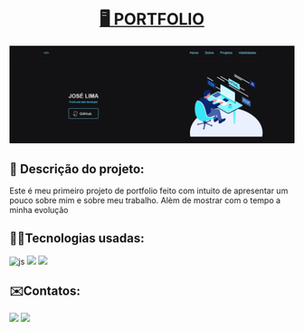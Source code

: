 <h1 align="center"><a href="https://portfolio-jose-lima.vercel.app/"> 🖥️ PORTFOLIO </a></h1>

<img src="/assets/img/printprojeto.PNG">

<h2>📑 Descrição do projeto:</h2>
<p>Este é meu primeiro projeto de portfolio feito com intuito de apresentar um pouco sobre mim e sobre meu trabalho. Alèm de mostrar com o tempo a minha evolução</p>
<h2> 👨‍💻Tecnologias usadas:</h2>

<div style="display: inline_block">
  <img alt="js" src="https://img.shields.io/badge/JavaScript-F7DF1E?style=for-the-badge&logo=javascript&logoColor=black" /> 
  <img src="https://img.shields.io/badge/HTML5-E34F26?style=for-the-badge&logo=html5&logoColor=white" />
  <img src="https://img.shields.io/badge/CSS-1283e0?&style=for-the-badge&logo=css3&logoColor=white" />
</div>

<h2> ✉️Contatos:</h2>
<a href = "mailto:jalimag0206@gmail.com"><img src="https://img.shields.io/badge/-Gmail-%23333?style=for-the-badge&logo=gmail&logoColor=white" target="_blank"></a>
<a href="https://www.linkedin.com/in/jose-limag/" target="_blank"><img src="https://img.shields.io/badge/-LinkedIn-%230077B5?style=for-the-badge&logo=linkedin&logoColor=white" target="_blank"></a>
